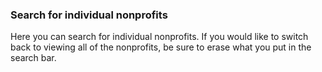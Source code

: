### Search for individual nonprofits

Here you can search for individual nonprofits. If you would like to switch back to viewing all of the nonprofits, be sure to erase what you put in the search bar. 